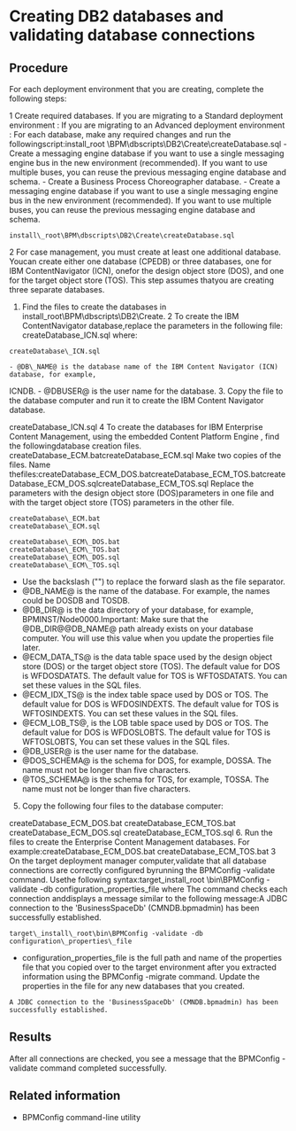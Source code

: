 # Creating DB2 databases and validating database connections

## Procedure

For each deployment environment that
you are creating, complete the following steps:

1 Create required databases. If you are migrating to a Standard deployment environment : If you are migrating to an Advanced deployment environment : For each database, make any required changes and run the followingscript:install\_root \BPM\dbscripts\DB2\Create\createDatabase.sql
    - Create a messaging engine database if you want to use a single messaging engine bus in the new
environment (recommended). If you want to use multiple buses, you can reuse the previous messaging
engine database and schema.
    - Create a Business Process Choreographer database.
    - Create a messaging engine database if you want to use a single messaging engine bus in the new
environment (recommended). If you want to use multiple buses, you can reuse the previous messaging
engine database and schema.

```
install\_root\BPM\dbscripts\DB2\Create\createDatabase.sql
```

2 For case management, you must create at least one additional database. Youcan create either one database (CPEDB) or three databases, one for IBM ContentNavigator (ICN), onefor the design object store (DOS), and one for the target object store (TOS). This step assumes thatyou are creating three separate databases.

1. Find the files to create the databases in
install\_root\BPM\dbscripts\DB2\Create.
2 To create the IBM ContentNavigator database,replace the parameters in the following file: createDatabase\_ICN.sql where:

```
createDatabase\_ICN.sql
```

    - @DB\_NAME@ is the database name of the IBM Content Navigator (ICN) database, for example,
ICNDB.
    - @DBUSER@ is the user name for the database.
3. Copy the file to the database computer and run it to create the IBM Content
Navigator
database.

createDatabase\_ICN.sql
4 To create the databases for IBM Enterprise Content Management, using the embedded Content Platform Engine , find the followingdatabase creation files. createDatabase\_ECM.batcreateDatabase\_ECM.sql Make two copies of the files. Name thefiles:createDatabase\_ECM\_DOS.batcreateDatabase\_ECM\_TOS.batcreateDatabase\_ECM\_DOS.sqlcreateDatabase\_ECM\_TOS.sql Replace the parameters with the design object store (DOS)parameters in one file and with the target object store (TOS) parameters in the other file.

```
createDatabase\_ECM.bat
createDatabase\_ECM.sql
```

```
createDatabase\_ECM\_DOS.bat
createDatabase\_ECM\_TOS.bat
createDatabase\_ECM\_DOS.sql
createDatabase\_ECM\_TOS.sql
```

- Use the backslash ("\") to replace the forward slash as the file separator.
- @DB\_NAME@ is the name of the database. For example, the names could be DOSDB and TOSDB.
- @DB\_DIR@ is the data directory of your database, for example, BPMINST/Node0000.Important: Make sure that the @DB\_DIR@\@DB\_NAME@ path already exists on your database
computer. You will use this value when you update the properties file later.
- @ECM\_DATA\_TS@ is the data table space used by the design object store (DOS) or the target object
store (TOS). The default value for DOS is WFDOSDATATS. The default value for TOS is WFTOSDATATS. You
can set these values in the SQL files.
- @ECM\_IDX\_TS@ is the index table space used by DOS or TOS. The default value for DOS is
WFDOSINDEXTS. The default value for TOS is WFTOSINDEXTS. You can set these values in the SQL
files.
- @ECM\_LOB\_TS@, is the LOB table space used by DOS or TOS. The default value for DOS is
WFDOSLOBTS. The default value for TOS is WFTOSLOBTS, You can set these values in the SQL files.
- @DB\_USER@ is the user name for the database.
- @DOS\_SCHEMA@ is the schema for DOS, for example, DOSSA. The name must not be longer than five
characters.
- @TOS\_SCHEMA@ is the schema for TOS, for example, TOSSA. The name must not be longer than five
characters.
5. Copy the following four files to the database computer:

createDatabase\_ECM\_DOS.bat
createDatabase\_ECM\_TOS.bat
createDatabase\_ECM\_DOS.sql
createDatabase\_ECM\_TOS.sql
6. Run the files to create the Enterprise Content Management databases.
For example:createDatabase\_ECM\_DOS.bat
createDatabase\_ECM\_TOS.bat
3 On the target deployment manager computer,validate that all database connections are correctly configured byrunning the BPMConfig -validate command. Usethe following syntax:target\_install\_root \bin\BPMConfig -validate -db configuration\_properties\_file where The command checks each connection anddisplays a message similar to the following message:A JDBC connection to the 'BusinessSpaceDb' (CMNDB.bpmadmin) has been successfully established.

```
target\_install\_root\bin\BPMConfig -validate -db configuration\_properties\_file
```

- configuration\_properties\_file is the full path
and name of the properties file that you copied over to the target
environment after you extracted information using the BPMConfig
-migrate command. Update the properties in the file for any
new databases that you created.

```
A JDBC connection to the 'BusinessSpaceDb' (CMNDB.bpmadmin) has been successfully established.
```

## Results

After all connections are checked,
you see a message that the BPMConfig -validate command
completed successfully.

## Related information

- BPMConfig command-line utility